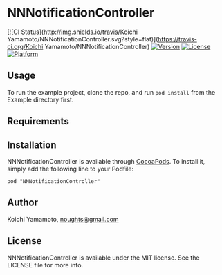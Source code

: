 # NNNotificationController

[![CI Status](http://img.shields.io/travis/Koichi Yamamoto/NNNotificationController.svg?style=flat)](https://travis-ci.org/Koichi Yamamoto/NNNotificationController)
[![Version](https://img.shields.io/cocoapods/v/NNNotificationController.svg?style=flat)](http://cocoadocs.org/docsets/NNNotificationController)
[![License](https://img.shields.io/cocoapods/l/NNNotificationController.svg?style=flat)](http://cocoadocs.org/docsets/NNNotificationController)
[![Platform](https://img.shields.io/cocoapods/p/NNNotificationController.svg?style=flat)](http://cocoadocs.org/docsets/NNNotificationController)

## Usage

To run the example project, clone the repo, and run `pod install` from the Example directory first.

## Requirements

## Installation

NNNotificationController is available through [CocoaPods](http://cocoapods.org). To install
it, simply add the following line to your Podfile:

    pod "NNNotificationController"

## Author

Koichi Yamamoto, noughts@gmail.com

## License

NNNotificationController is available under the MIT license. See the LICENSE file for more info.

